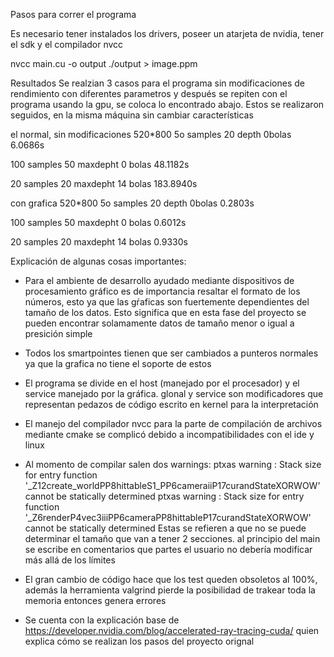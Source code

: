 Pasos para correr el programa 

Es necesario tener instalados los drivers, poseer un atarjeta de nvidia, tener el sdk y el compilador nvcc

nvcc main.cu -o output
./output > image.ppm

Resultados 
Se realzian 3 casos para el programa sin modificaciones de rendimiento con diferentes parametros y después se repiten con el programa usando la gpu, se coloca lo encontrado abajo. Estos se realizaron seguidos, en la misma máquina sin cambiar características

el normal, sin modificaciones
520*800
5o samples 
20 depth 
0bolas
6.0686s

100 samples 
50 maxdepht
0 bolas 
48.1182s

20 samples 
20 maxdepht
14 bolas 
183.8940s

con grafica
520*800
5o samples 
20 depth 
0bolas
0.2803s

100 samples 
50 maxdepht
0 bolas 
0.6012s

20 samples 
20 maxdepht
14 bolas 
0.9330s


Explicación de algunas cosas importantes:
* Para el ambiente de desarrollo ayudado mediante dispositivos de procesamiento gráfico es de importancia resaltar el formato de los números, esto ya que las gŕaficas son fuertemente dependientes del tamaño de los datos. Esto significa que en esta fase del proyecto se pueden encontrar solamamente datos de tamaño menor o igual a presición simple
* Todos los smartpointes tienen que ser cambiados a punteros normales ya que la grafica no tiene el soporte de estos

* El programa se divide en el host (manejado por el procesador) y el service manejado por la gráfica. glonal y service son modificadores que representan pedazos de código escrito en kernel para la interpretación 
* El manejo del compilador nvcc para la parte de compilación de archivos mediante cmake se complicó debido a incompatibilidades con el ide y linux
* Al momento de compilar salen dos warnings:
    ptxas warning : Stack size for entry function '_Z12create_worldPP8hittableS1_PP6cameraiiP17curandStateXORWOW' cannot be statically determined
    ptxas warning : Stack size for entry function '_Z6renderP4vec3iiiPP6cameraPP8hittableP17curandStateXORWOW' cannot be statically determined
Estas se refieren a que no se puede determinar el tamaño que van a tener 2 secciones. al principio del main se escribe en comentarios que partes el usuario no debería modificar más allá de los límites 
* El gran cambio de código hace que los test queden obsoletos al 100%, además la herramienta valgrind pierde la posibilidad de trakear toda la memoria entonces genera errores 
* Se cuenta con la explicación base de https://developer.nvidia.com/blog/accelerated-ray-tracing-cuda/ quien explica cómo se realizan los pasos del proyecto orignal

